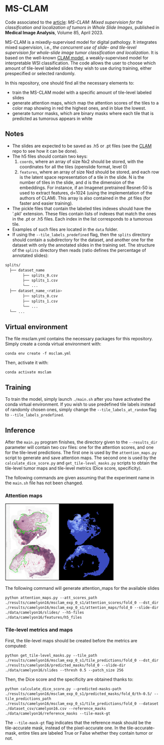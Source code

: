 # MS-CLAM

Code associated to the [article](https://www.sciencedirect.com/science/article/abs/pii/S1361841523000245): *MS-CLAM: Mixed supervision for the classification and localization of tumors in Whole Slide Images*, published in **Medical Image Analysis**, Volume 85, April 2023.


MS-CLAM is a mixedly-supervised model for digital pathology. It integrates mixed supervision, i.e., *the concurrent use of slide- and tile-level supervision for whole-slide image tumor classification and localization*. It is based on the well-known [CLAM model](https://github.com/mahmoodlab/CLAM), a weakly-supervised model for interpretable WSI classification. The code allows the user to choose which amount of tile-level labeled slides they wish to use during training, either prespecified or selected randomly.

In this repository, one should find all the necessary elements to:

- train the MS-CLAM model with a specific amount of tile-level labeled slides
- generate attention maps, which map the attention scores of the tiles to a color map showing in red the highest ones, and in blue the lowest.
- generate tumor masks, which are binary masks where each tile that is predicted as tumorous appears in white

## Notes

- The slides are expected to be saved as .h5 or .pt files (see the [CLAM](https://github.com/mahmoodlab/CLAM) repo to see how it can be done).
- The h5 files should contain two keys:
  1. `coords`, where an array of size Nx2 should be stored, with the coordinates for all the tiles (openslide format, level 0)
  2. `features`, where an array of size Nxd should be stored, and each row is the latent space representation of a tile in the slide. N is the number of tiles in the slide, and d is the dimension of the embeddings. For instance, if an Imagenet pretrained Resnet-50 is used to extract features, d=1024 (using the implementation of the authors of CLAM). This array is also contained in the .pt files (for faster and easier training).
- The pickle files that contain the labeled tiles indexes should have the '.pkl' extension. These files contain lists of indexes that match the ones in the .pt or .h5 files. Each index in the list corresponds to a tumorous tile.
- Examples of such files are located in the `data` folder.
- If using the `--tile_labels_predefined` flag, then the `splits` directory should contain a subdirectory for the dataset, and another one for the dataset with only the annotated slides in the training set. The structure of the `splits` directory then reads (ratio defines the percentage of annotated slides):

```bash
splits/
  ├── dataset_name
        ├── splits_0.csv
        ├── splits_1.csv
        └── ...
  ├── dataset_name_<ratio>
        ├── splits_0.csv
        ├── splits_1.csv
        └── ...
  └── ...
```

## Virtual environment
The file msclam.yml contains the necessary packages for this repository. Simply create a conda virtual environment with:

```shell
conda env create -f msclam.yml
```
Then, activate it with:

```shell
conda activate msclam
```

## Training
To train the model, simply launch `./main.sh` after you have activated the conda virtual environment. If you wish to use predefined tile labels instead of randomly chosen ones, simply change the `--tile_labels_at_random` flag to `--tile_labels_predefined`.

## Inference

After the `main.py` program finishes, the directory given to the `--results_dir` parameter will contain two csv files: one for the attention scores, and one for the tile-level predictions. The first one is used by the `attention_maps.py` script to generate and save attention maps. The second one is used by the `calculate_dice_score.py` and `get_tile-level_masks.py` scripts to obtain the tile-level tumor maps and tile-level metrics (Dice score, specificity).

The following commands are given assuming that the experiment name in the `main.sh` file has not been changed.

### Attention maps

<img src="attention_maps.png" height="250" />

The following command will generate attention_maps for the available slides

```shell
python attention_maps.py --att_scores_path ./results/camelyon16/msclam_exp_0_s1/attention_scores/fold_0 --dst_dir ./results/camelyon16/msclam_exp_0_s1/attention_maps/fold_0 --slide-dir ./data/camelyon16/slides/ --h5-files ./data/camelyon16/features/h5_files
```

### Tile-level metrics and maps

First, the tile-level maps should be created before the metrics are computed:

```shell
python get_tile-level_masks.py --tile_path ./results/camelyon16/msclam_exp_0_s1/tile_predictions/fold_0 --dst_dir ./results/camelyon16/predicted_masks/fold_0 --slide-dir ./data/camelyon16/slides --thresh 0.5 --patch_size 256
```

Then, the Dice score and the specificity are obtained thanks to:

```shell
python calculate_dice_score.py --predicted-masks-path ./results/camelyon16/msclam_exp_0_s1/predicted_masks/fold_0/th-0.5/ --tile_predictions_path ./results/camelyon16/msclam_exp_0_s1/tile_predictions/fold_0 --dataset ./dataset_csv/camelyon16.csv --reference_masks ./data/camelyon16/reference_masks --tile-mask-gt
```

The `--tile-mask-gt` flag indicates that the reference mask should be the tile-accurate mask, instead of the pixel-accurate one. In the tile-accurate-mask, entire tiles are labeled True or False whether they contain tumor or not.
